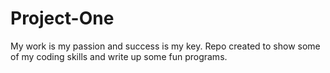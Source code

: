 # Project-One
My work is my passion and success is my key. Repo created to show some of my coding skills and write up some fun programs. 
